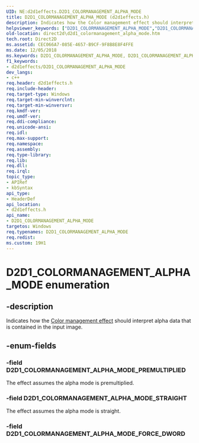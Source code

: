 ```yaml
---
UID: NE:d2d1effects.D2D1_COLORMANAGEMENT_ALPHA_MODE
title: D2D1_COLORMANAGEMENT_ALPHA_MODE (d2d1effects.h)
description: Indicates how the Color management effect should interpret alpha data that is contained in the input image.
helpviewer_keywords: ["D2D1_COLORMANAGEMENT_ALPHA_MODE","D2D1_COLORMANAGEMENT_ALPHA_MODE enumeration [Direct2D]","D2D1_COLORMANAGEMENT_ALPHA_MODE_PREMULTIPLIED","D2D1_COLORMANAGEMENT_ALPHA_MODE_STRAIGHT","d2d1effects/D2D1_COLORMANAGEMENT_ALPHA_MODE","d2d1effects/D2D1_COLORMANAGEMENT_ALPHA_MODE_PREMULTIPLIED","d2d1effects/D2D1_COLORMANAGEMENT_ALPHA_MODE_STRAIGHT","direct2d.d2d1_colormanagement_alpha_mode"]
old-location: direct2d\d2d1_colormanagement_alpha_mode.htm
tech.root: Direct2D
ms.assetid: CEC066A7-085E-4657-B9CF-9F8B8E8F4FFE
ms.date: 12/05/2018
ms.keywords: D2D1_COLORMANAGEMENT_ALPHA_MODE, D2D1_COLORMANAGEMENT_ALPHA_MODE enumeration [Direct2D], D2D1_COLORMANAGEMENT_ALPHA_MODE_PREMULTIPLIED, D2D1_COLORMANAGEMENT_ALPHA_MODE_STRAIGHT, d2d1effects/D2D1_COLORMANAGEMENT_ALPHA_MODE, d2d1effects/D2D1_COLORMANAGEMENT_ALPHA_MODE_PREMULTIPLIED, d2d1effects/D2D1_COLORMANAGEMENT_ALPHA_MODE_STRAIGHT, direct2d.d2d1_colormanagement_alpha_mode
f1_keywords:
- d2d1effects/D2D1_COLORMANAGEMENT_ALPHA_MODE
dev_langs:
- c++
req.header: d2d1effects.h
req.include-header: 
req.target-type: Windows
req.target-min-winverclnt: 
req.target-min-winversvr: 
req.kmdf-ver: 
req.umdf-ver: 
req.ddi-compliance: 
req.unicode-ansi: 
req.idl: 
req.max-support: 
req.namespace: 
req.assembly: 
req.type-library: 
req.lib: 
req.dll: 
req.irql: 
topic_type:
- APIRef
- kbSyntax
api_type:
- HeaderDef
api_location:
- d2d1effects.h
api_name:
- D2D1_COLORMANAGEMENT_ALPHA_MODE
targetos: Windows
req.typenames: D2D1_COLORMANAGEMENT_ALPHA_MODE
req.redist: 
ms.custom: 19H1
---
```


# D2D1_COLORMANAGEMENT_ALPHA_MODE enumeration


## -description


Indicates how the <a href="https://docs.microsoft.com/windows/desktop/Direct2D/color-management">Color management effect</a> should interpret alpha data that is contained in the input image.
        


## -enum-fields




### -field D2D1_COLORMANAGEMENT_ALPHA_MODE_PREMULTIPLIED

The effect assumes the alpha mode is premultiplied.


### -field D2D1_COLORMANAGEMENT_ALPHA_MODE_STRAIGHT

The effect assumes the alpha mode is straight.


### -field D2D1_COLORMANAGEMENT_ALPHA_MODE_FORCE_DWORD



